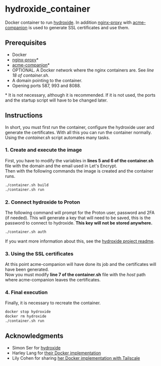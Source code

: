 # hydroxide_container
Docker container to run [hydroxide](https://github.com/emersion/hydroxide). In addition [nginx-proxy](https://github.com/nginx-proxy/nginx-proxy) with [acme-companion](https://github.com/nginx-proxy/acme-companion) is used to generate SSL certificates and use them.

## Prerequisites
- Docker
- [nginx-proxy](https://github.com/nginx-proxy/nginx-proxy)*
- [acme-companion](https://github.com/nginx-proxy/acme-companion)*
- OPTIONAL. A Docker network where the nginx containers are. See *line 18 of container.sh*.
- A domain pointing to the container.
- Opening ports 587, 993 and 8088.

\* It is not necessary, although it is recommended. If it is not used, the ports and the startup script will have to be changed later.

## Instructions
In short, you must first run the container, configure the hydroxide user and generate the certificates. With all this you can run the container normally. Using the *container.sh* script automates many tasks.

### 1. Create and execute the image
First, you have to modify the variables in **lines 5 and 6 of the container.sh** file with the domain and the email used in Let's Encrypt.\
Then with the following commands the image is created and the container runs.

```bash
./container.sh build
./container.sh run
```

### 2. Connect hydroxide to Proton
The following command will prompt for the Proton user, password and 2FA (if needed). This will generate a key that will need to be saved, this is the password to connect to hydroxide. **This key will not be stored anywhere.**
```bash
./container.sh auth
```
If you want more information about this, see the [hydroxide project readme](https://github.com/emersion/hydroxide/blob/master/README.md#installing).

### 3. Using the SSL certificates
At this point acme-companion will have done its job and the certificates will have been generated.\
Now you must modify **line 7 of the container.sh** file with the *host* path where acme-companion leaves the certificates.

### 4. Final execution
Finally, it is necessary to recreate the container.
```bash
docker stop hydroxide
docker rm hydroxide
./container.sh run
```

## Acknowledgments 
- Simon Ser for [hydroxide](https://github.com/emersion/hydroxide)
- Harley Lang for [their Docker implementation](https://github.com/harleylang/hydroxide-docker)
- Lily Cohen for sharing [her Docker implementation with Tailscale](https://gist.github.com/lilithmooncohen/70cfebeedac63e9057eb9c29b6f494af#file-hydroxide_tailscale-md)

